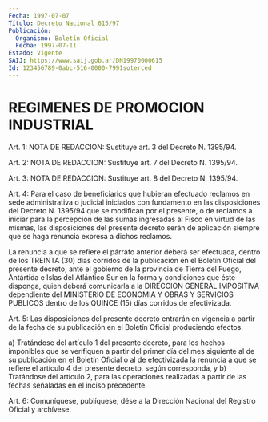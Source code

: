 ```yaml
---
Fecha: 1997-07-07
Título: Decreto Nacional 615/97
Publicación:
  Organismo: Boletín Oficial
  Fecha: 1997-07-11
Estado: Vigente
SAIJ: https://www.saij.gob.ar/DN19970000615
Id: 123456789-0abc-516-0000-7991soterced
---
```

# REGIMENES DE PROMOCION INDUSTRIAL

<a id="1"></a>
Art. 1: NOTA DE REDACCION: Sustituye art. 3 del Decreto N. 1395/94.

<a id="2"></a>
Art. 2: NOTA DE REDACCION: Sustituye art. 7 del Decreto N. 1395/94.

<a id="3"></a>
Art. 3: NOTA DE REDACCION: Sustituye art. 8 del Decreto N. 1395/94.

<a id="4"></a>
Art. 4: Para el caso  de  beneficiarios  que  hubieran  efectuado reclamos en sede administrativa o judicial iniciados con fundamento en las disposiciones del Decreto N. 1395/94 que se modifican por el presente,  o  de reclamos a iniciar para la percepción de las sumas ingresadas al Fisco  en virtud de las mismas, las disposiciones del presente decreto serán  de  aplicación siempre que se haga renuncia expresa a dichos reclamos.

La  renuncia  a  que se refiere  el  párrafo  anterior  deberá  ser efectuada,  dentro   de  los  TREINTA  (30)  días  corridos  de  la publicación en el Boletín  Oficial  del  presente  decreto, ante el gobierno de la provincia de Tierra del Fuego, Antártida e Islas del Atlántico  Sur  en la forma y condiciones que éste disponga,  quien deberá comunicarla  a  la  DIRECCION GENERAL IMPOSITIVA dependiente del MINISTERIO DE ECONOMIA Y  OBRAS  Y SERVICIOS PUBLICOS dentro de los QUINCE (15) días corridos de efectivizada.

<a id="5"></a>
Art. 5: Las  disposiciones  del presente  decreto  entrarán  en vigencia a partir de la fecha de  su  publicación  en  el  Boletín Oficial produciendo efectos:

a) Tratándose  del artículo 1 del presente decreto, para los hechos imponibles que se  verifiquen  a  partir  del  primer  día  del mes siguiente  al  de  su  publicación  en  el  Boletín Oficial o al de efectivizada  la  renuncia  a  que  se refiere el  artículo  4  del presente decreto, según corresponda, y b)  Tratándose del artículo 2, para las  operaciones  realizadas  a partir   de  las  fechas  señaladas  en  el  inciso  precedente.

<a id="6"></a>
Art. 6: Comuníquese, publíquese, dése a la Dirección Nacional del Registro Oficial  y  archívese.